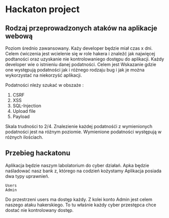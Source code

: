 
# Hackaton project 

## Rodzaj przeprowadzonych ataków na aplikacje webową
  Poziom średnio zawansowany. Każy developer będzie miał czas x dni. 
Celem ćwiczenia jest wcielenie się w role hakera i znaleźć jak najwięcej podtaności oraz uzyskanie
nie kontrolowaniego dostępu do aplikacji. Każdy developer wie o istnieniu danej podatności. Celem jest
Wskazanie gdzie one występują podatności jak i różnego rodzaju bug i jak je można wykorzystać na niekorzyść aplikacji.


Podatności nleży szukać w obszaże :

1) CSRF
2) XSS 
3) SQL-Injection
4) Upload file
5) Payload


Skala trudności to 2/4. Znalezienie każdej podatnośći z wymienionych podatności jest na różnym poziomie. Wymienione
podatności występują w różnych ilościach.


## Przebieg hackatonu

Aplikacja będzie naszym labolatorium do cyber działań. Apka będzie naśladować nasz bank z, którego na codzień kożystamy
Aplikacja posiada dwa typy uprawnień. 
 
    Users 
    Admin

 Do przestrzeni users ma dostęp każdy. Z kolei konto Admin jest celem naszego ataku hakerskiego. To tu właśnie każdy
 cyber przestępca chce dostać nie kontrolowany dostęp.
